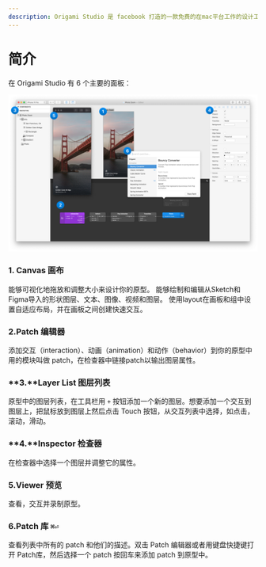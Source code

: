 ```yaml
---
description: Origami Studio 是 facebook 打造的一款免费的在mac平台工作的设计工具。它让设计师们能够快速地创建和分享交互界面。
---
```


# 简介

在 Origami Studio 有 6 个主要的面板：

![](.gitbook/assets/origami_introduction.png)

### 1. Canvas 画布

能够可视化地拖放和调整大小来设计你的原型。 能够绘制和编辑从Sketch和Figma导入的形状图层、文本、图像、视频和图层。 使用layout在画板和组中设置自适应布局，并在画板之间创建快速交互。  


### 2.Patch 编辑器

添加交互（interaction）、动画（animation）和动作（behavior）到你的原型中用的模块叫做 patch，在检查器中链接patch以输出图层属性。

### **3.**Layer List **图层列表**

原型中的图层列表，在工具栏用 `+` 按钮添加一个新的图层。想要添加一个交互到图层上，把鼠标放到图层上然后点击 Touch 按钮，从交互列表中选择，如点击，滚动，滑动。

### **4.**Inspector **检查器**

在检查器中选择一个图层并调整它的属性。

### 5.Viewer 预览

查看，交互并录制原型。

### **6.Patch 库** `⌘⏎`

查看列表中所有的 patch 和他们的描述。双击 Patch 编辑器或者用键盘快捷键打开 Patch库，然后选择一个 patch 按回车来添加 patch 到原型中。

